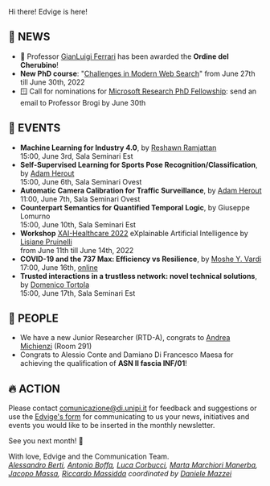 Hi there! Edvige is here!

## 📰 NEWS

- 👼 Professor [GianLuigi Ferrari](http://pages.di.unipi.it/ferrari/) has been awarded the **Ordine del Cherubino**!
- **New PhD course**: "[Challenges in Modern Web Search](https://phd.dii.unipi.it/en/courses/item/3612-prof-franco-maria-nardini,-salvatore-trani,-isti-cnr-italy-challenges-in-modern-web-search-,-5-8-july-2021.html)" from June 27th till June 30th, 2022
- 🪟 Call for nominations for [Microsoft Research PhD Fellowship](https://www.microsoft.com/en-us/research/academic-program/phd-fellowship/europe/): send an email to Professor Brogi by June 30th

## 📆 EVENTS

- **Machine Learning for Industry 4.0**, by [Reshawn Ramjattan](https://www.linkedin.com/in/reshawn/)<br/>
  15:00, June 3rd, Sala Seminari Est
- **Self-Supervised Learning for Sports Pose Recognition/Classification**, by [Adam Herout](https://www.linkedin.com/in/adamherout/)<br/>
  15:00, June 6th, Sala Seminari Ovest
- **Automatic Camera Calibration for Traffic Surveillance**, by [Adam Herout](https://www.linkedin.com/in/adamherout/)<br/>
  11:00, June 7th, Sala Seminari Ovest
- **Counterpart Semantics for Quantified Temporal Logic**, by Giuseppe Lomurno<br/>
  15:00, June 10th, Sala Seminari Est
- **Workshop** [XAI-Healthcare 2022](https://www.um.es/aike/events/XAI-Healthcare/)
  eXplainable Artificial Intelligence by [Lisiane Pruinelli](https://www.linkedin.com/in/lisianepruinelli/)<br/>
  from June 11th till June 14th, 2022
- **COVID-19 and the 737 Max: Efficiency vs Resilience**, by [Moshe Y. Vardi](https://www.cs.rice.edu/~vardi/)<br/>
  17:00, June 16th, [online](https://meet.google.com/sbm-xqby-okj)
- **Trusted interactions in a trustless network: novel technical solutions**, by [Domenico Tortola](https://www.linkedin.com/in/domenico-tortola-296a71188/)<br/>
  15:00, June 17th, Sala Seminari Est

## 🎉 PEOPLE

- We have a new Junior Researcher (RTD-A), congrats to [Andrea Michienzi](http://pages.di.unipi.it/michienzi/) (Room 291)
- Congrats to Alessio Conte and Damiano Di Francesco Maesa for achieving the qualification of **ASN II fascia INF/01**! 

## 🔥 ACTION

Please contact [comunicazione@di.unipi.it](mailto:comunicazione@di.unipi.it)
for feedback and suggestions or use the [Edvige's form](https://forms.gle/QjRuQ12iqabMtU2F8)
for communicating to us your news, initiatives and events you would like to be inserted in the
monthly newsletter.

See you next month! 🦉

With love, Edvige and the Communication Team.<br/>
*[Alessandro Berti](https://www.linkedin.com/in/aleberti/), [Antonio Boffa](https://www.linkedin.com/in/aboffa/), [Luca Corbucci](https://www.linkedin.com/in/lucacorbucci/), [Marta Marchiori Manerba](https://www.linkedin.com/in/marta-marchiori-manerba/),
[Jacopo Massa](https://www.linkedin.com/in/jacopo-massa/), [Riccardo Massidda](https://www.linkedin.com/in/riccardomassidda/) coordinated by [Daniele Mazzei](https://www.linkedin.com/in/dmazzei/)*

